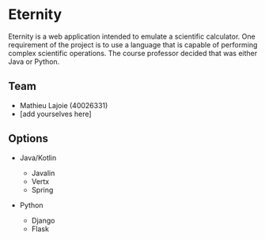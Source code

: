 # Eternity

Eternity is a web application intended to emulate a scientific calculator. One requirement of the project is to use a language that is capable of performing complex scientific operations. The course professor decided that was either Java or Python.

## Team

* Mathieu Lajoie (40026331)
* [add yourselves here]

## Options

* Java/Kotlin
    * Javalin
    * Vertx
    * Spring

* Python
    * Django
    * Flask
